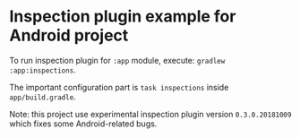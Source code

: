 # Inspection plugin example for Android project

To run inspection plugin for `:app` module, execute: `gradlew :app:inspections`.

The important configuration part is `task inspections` inside `app/build.gradle`.

Note: this project use experimental inspection plugin version `0.3.0.20181009` which fixes some Android-related bugs.
 